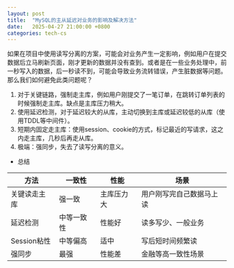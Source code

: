 ```yaml
---
layout: post
title:  "MySQL的主从延迟对业务的影响及解决方法"
date:   2025-04-27 21:00:00 +0800
categories: tech-cs
---
```

如果在项目中使用读写分离的方案，可能会对业务产生一定影响，例如用户在提交数据后立马刷新页面，刚才更新的数据并没有查到。或者是在一些业务处理中，前一秒写入的数据，后一秒读不到，可能会导致业务流转错误，产生脏数据等问题。
那么我们如何避免此类问题呢？
1. 对于关键链路，强制走主库，例如用户刚提交了一笔订单，在跳转订单列表的时候强制走主库。缺点是主库压力稍大。
2. 使用延迟检测，对于延迟较大的从库，主动切换到主库或延迟较低的从库（使用TDDL等中间件）。
3. 短期内固定走主库：使用session、cookie的方式，标记最近的写请求，这之内走主库，几秒后再走从库。
4. 极端：强同步，失去了读写分离的意义。

* 总结

|方法 | 一致性 | 性能 | 场景|
|-----|-------|------|----------|
|关键读走主库 | 强一致 | 主库压力大 | 用户刚写完自己数据马上读 |
|延迟检测 | 中等一致性 | 性能好 | 读多写少、一般业务 |
|Session粘性 | 中等偏高 | 适中 | 写后短时间频繁读 |
|强同步 | 最强 | 性能差 | 金融等高一致性场景 |